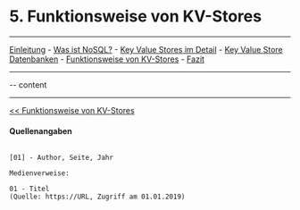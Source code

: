 # 5. Funktionsweise von KV-Stores
***
[Einleitung](1_Einleitung.md) - [Was ist NoSQL?](2_NoSql.md) - [Key Value Stores im Detail](3_KV_Detail.md) - [Key Value Store Datenbanken](4_KV_Datenbanken.md) - [Funktionsweise von KV-Stores](5_KV_Abfragen.md) - [Fazit](6_Fazit.md)
***


-- content

***
[<< Funktionsweise von KV-Stores](5_KV_Abfragen.md)

#### Quellenangaben
```

[01] - Author, Seite, Jahr

Medienverweise:

01 - Titel
(Quelle: https://URL, Zugriff am 01.01.2019)

```
